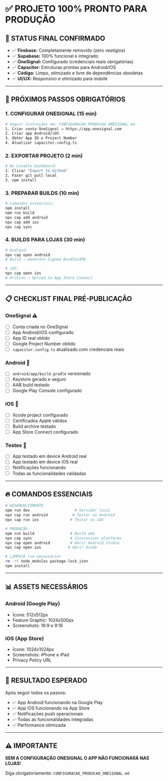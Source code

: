 # ✅ PROJETO 100% PRONTO PARA PRODUÇÃO

## 🎯 **STATUS FINAL CONFIRMADO**

- ✅ **Firebase:** Completamente removido (zero vestígios)
- ✅ **Supabase:** 100% funcional e integrado
- ✅ **OneSignal:** Configurado (credenciais reais obrigatórias)
- ✅ **Capacitor:** Estruturas prontas para Android/iOS
- ✅ **Código:** Limpo, otimizado e livre de dependências obsoletas
- ✅ **UI/UX:** Responsivo e otimizado para mobile

---

## 🚀 **PRÓXIMOS PASSOS OBRIGATÓRIOS**

### **1. CONFIGURAR ONESIGNAL (15 min)**
```bash
# Seguir instruções em: CONFIGURACAO_PRODUCAO_ONESIGNAL.md
1. Criar conta OneSignal → https://app.onesignal.com
2. Criar app Android/iOS
3. Obter App ID e Project Number
4. Atualizar capacitor.config.ts
```

### **2. EXPORTAR PROJETO (2 min)**
```bash
# No Lovable Dashboard:
1. Clicar "Export to Github"
2. Fazer git pull local
3. npm install
```

### **3. PREPARAR BUILDS (10 min)**
```bash
# Comandos essenciais:
npm install
npm run build
npx cap add android
npx cap add ios
npx cap sync
```

### **4. BUILDS PARA LOJAS (30 min)**
```bash
# Android:
npx cap open android
# Build → Generate Signed Bundle/APK

# iOS:
npx cap open ios
# Archive → Upload to App Store Connect
```

---

## 📋 **CHECKLIST FINAL PRÉ-PUBLICAÇÃO**

### **OneSignal** ⚠️
- [ ] Conta criada no OneSignal
- [ ] App Android/iOS configurado
- [ ] App ID real obtido
- [ ] Google Project Number obtido
- [ ] `capacitor.config.ts` atualizado com credenciais reais

### **Android** 📱
- [ ] `android/app/build.gradle` versionado
- [ ] Keystore gerado e seguro
- [ ] AAB build testado
- [ ] Google Play Console configurado

### **iOS** 🍎
- [ ] Xcode project configurado
- [ ] Certificados Apple válidos
- [ ] Build archive testado
- [ ] App Store Connect configurado

### **Testes** 🧪
- [ ] App testado em device Android real
- [ ] App testado em device iOS real
- [ ] Notificações funcionando
- [ ] Todas as funcionalidades validadas

---

## 🔥 **COMANDOS ESSENCIAIS**

```bash
# DESENVOLVIMENTO
npm run dev                    # Servidor local
npx cap run android           # Testar no Android
npx cap run ios              # Testar no iOS

# PRODUÇÃO
npm run build                # Build web
npx cap sync                 # Sincronizar platforms
npx cap open android         # Abrir Android Studio
npx cap open ios            # Abrir Xcode

# LIMPEZA (se necessário)
rm -rf node_modules package-lock.json
npm install
```

---

## 📊 **ASSETS NECESSÁRIOS**

### **Android (Google Play)**
- Ícone: 512x512px
- Feature Graphic: 1024x500px
- Screenshots: 16:9 e 9:16

### **iOS (App Store)**
- Ícone: 1024x1024px
- Screenshots: iPhone e iPad
- Privacy Policy URL

---

## 🎉 **RESULTADO ESPERADO**

Após seguir todos os passos:
- ✅ App Android funcionando na Google Play
- ✅ App iOS funcionando na App Store
- ✅ Notificações push operacionais
- ✅ Todas as funcionalidades integradas
- ✅ Performance otimizada

---

## ⚠️ **IMPORTANTE**

**SEM A CONFIGURAÇÃO ONESIGNAL O APP NÃO FUNCIONARÁ NAS LOJAS!**

Siga obrigatoriamente: `CONFIGURACAO_PRODUCAO_ONESIGNAL.md`